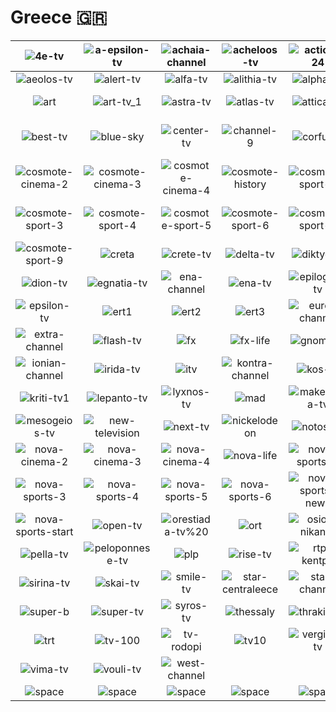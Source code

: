 # Greece 🇬🇷

| ![4e-tv] | ![a-epsilon-tv] | ![achaia-channel] | ![acheloos-tv] | ![action-24] | ![aegean-islands] |
|:---:|:---:|:---:|:---:|:---:|:---:|
| ![aeolos-tv] | ![alert-tv] | ![alfa-tv] | ![alithia-tv] | ![alpha-tv] | ![ant1] |
| ![art] | ![art-tv_1] | ![astra-tv] | ![atlas-tv] | ![attica-tv] | ![axion-tv] |
| ![best-tv] | ![blue-sky] | ![center-tv] | ![channel-9] | ![corfu-tv] | ![cosmote-cinema-1] |
| ![cosmote-cinema-2] | ![cosmote-cinema-3] | ![cosmote-cinema-4] | ![cosmote-history] | ![cosmote-sport-1] | ![cosmote-sport-2] |
| ![cosmote-sport-3] | ![cosmote-sport-4] | ![cosmote-sport-5] | ![cosmote-sport-6] | ![cosmote-sport-7] | ![cosmote-sport-8] |
| ![cosmote-sport-9] | ![creta] | ![crete-tv] | ![delta-tv] | ![diktyo-1] | ![diktyo-tv] |
| ![dion-tv] | ![egnatia-tv] | ![ena-channel] | ![ena-tv] | ![epiloges-tv] | ![epirus-tv1] |
| ![epsilon-tv] | ![ert1] | ![ert2] | ![ert3] | ![euro-channel] | ![europe-one] |
| ![extra-channel] | ![flash-tv] | ![fx] | ![fx-life] | ![gnomi-tv] | ![high-tv] |
| ![ionian-channel] | ![irida-tv] | ![itv] | ![kontra-channel] | ![kos-tv] | ![kosmos-tv] |
| ![kriti-tv1] | ![lepanto-tv] | ![lyxnos-tv] | ![mad] | ![makedonia-tv] | ![mega-channel] |
| ![mesogeios-tv] | ![new-television] | ![next-tv] | ![nickelodeon] | ![notos-tv] | ![nova-cinema-1] |
| ![nova-cinema-2] | ![nova-cinema-3] | ![nova-cinema-4] | ![nova-life] | ![nova-sports-1] | ![nova-sports-2] |
| ![nova-sports-3] | ![nova-sports-4] | ![nova-sports-5] | ![nova-sports-6] | ![nova-sports-news] | ![nova-sports-prime] |
| ![nova-sports-start] | ![open-tv] | ![orestiada-tv%20] | ![ort] | ![osios-nikanor] | ![patrida-tv] |
| ![pella-tv] | ![peloponnese-tv] | ![plp] | ![rise-tv] | ![rtp-kentpo] | ![samiaki-tv] |
| ![sirina-tv] | ![skai-tv] | ![smile-tv] | ![star-centraleece] | ![star-channel] | ![start-tv] |
| ![super-b] | ![super-tv] | ![syros-tv] | ![thessaly] | ![thraki-net] | ![top-channel] |
| ![trt] | ![tv-100] | ![tv-rodopi] | ![tv10] | ![vergina-tv] | ![village-cinema] |
| ![vima-tv] | ![vouli-tv] | ![west-channel] |  |  |  |
| ![space] | ![space] | ![space] | ![space] | ![space] | ![space] |

[4e-tv]:4e-tv-gr.png
[a-epsilon-tv]:a-epsilon-tv-gr.png
[achaia-channel]:achaia-channel-gr.png
[acheloos-tv]:acheloos-tv-gr.png
[action-24]:action-24-gr.png
[aegean-islands]:aegean-islands-gr.png
[aeolos-tv]:aeolos-tv-gr.png
[alert-tv]:alert-tv-gr.png
[alfa-tv]:alfa-tv-gr.png
[alithia-tv]:alithia-tv-gr.png
[alpha-tv]:alpha-tv-gr.png
[ant1]:ant1-gr.png
[art]:art-gr.png
[art-tv_1]:art-tv_1-gr.png
[astra-tv]:astra-tv-gr.png
[atlas-tv]:atlas-tv-gr.png
[attica-tv]:attica-tv-gr.png
[axion-tv]:axion-tv-gr.png
[best-tv]:best-tv-gr.png
[blue-sky]:blue-sky-gr.png
[center-tv]:center-tv-gr.png
[channel-9]:channel-9-gr.png
[corfu-tv]:corfu-tv-gr.png
[cosmote-cinema-1]:cosmote-cinema-1-gr.png
[cosmote-cinema-2]:cosmote-cinema-2-gr.png
[cosmote-cinema-3]:cosmote-cinema-3-gr.png
[cosmote-cinema-4]:cosmote-cinema-4-gr.png
[cosmote-history]:cosmote-history-gr.png
[cosmote-sport-1]:cosmote-sport-1-gr.png
[cosmote-sport-2]:cosmote-sport-2-gr.png
[cosmote-sport-3]:cosmote-sport-3-gr.png
[cosmote-sport-4]:cosmote-sport-4-gr.png
[cosmote-sport-5]:cosmote-sport-5-gr.png
[cosmote-sport-6]:cosmote-sport-6-gr.png
[cosmote-sport-7]:cosmote-sport-7-gr.png
[cosmote-sport-8]:cosmote-sport-8-gr.png
[cosmote-sport-9]:cosmote-sport-9-gr.png
[creta]:creta-gr.png
[crete-tv]:crete-tv-gr.png
[delta-tv]:delta-tv-gr.png
[diktyo-1]:diktyo-1-gr.png
[diktyo-tv]:diktyo-tv-gr.png
[dion-tv]:dion-tv-gr.png
[egnatia-tv]:egnatia-tv-gr.png
[ena-channel]:ena-channel-gr.png
[ena-tv]:ena-tv-gr.png
[epiloges-tv]:epiloges-tv-gr.png
[epirus-tv1]:epirus-tv1-gr.png
[epsilon-tv]:epsilon-tv-gr.png
[ert1]:ert1-gr.png
[ert2]:ert2-gr.png
[ert3]:ert3-gr.png
[euro-channel]:euro-channel-gr.png
[europe-one]:europe-one-gr.png
[extra-channel]:extra-channel-gr.png
[flash-tv]:flash-tv-gr.png
[fx]:fx-gr.png
[fx-life]:fx-life-gr.png
[gnomi-tv]:gnomi-tv-gr.png
[high-tv]:high-tv-gr.png
[ionian-channel]:ionian-channel-gr.png
[irida-tv]:irida-tv-gr.png
[itv]:itv-gr.png
[kontra-channel]:kontra-channel-gr.png
[kos-tv]:kos-tv-gr.png
[kosmos-tv]:kosmos-tv-gr.png
[kriti-tv1]:kriti-tv1-gr.png
[lepanto-tv]:lepanto-tv-gr.png
[lyxnos-tv]:lyxnos-tv-gr.png
[mad]:mad-gr.png
[makedonia-tv]:makedonia-tv-gr.png
[mega-channel]:mega-channel-gr.png
[mesogeios-tv]:mesogeios-tv-gr.png
[new-television]:new-television-gr.png
[next-tv]:next-tv-gr.png
[nickelodeon]:nickelodeon-gr.png
[notos-tv]:notos-tv-gr.png
[nova-cinema-1]:nova-cinema-1-gr.png
[nova-cinema-2]:nova-cinema-2-gr.png
[nova-cinema-3]:nova-cinema-3-gr.png
[nova-cinema-4]:nova-cinema-4-gr.png
[nova-life]:nova-life-gr.png
[nova-sports-1]:nova-sports-1-gr.png
[nova-sports-2]:nova-sports-2-gr.png
[nova-sports-3]:nova-sports-3-gr.png
[nova-sports-4]:nova-sports-4-gr.png
[nova-sports-5]:nova-sports-5-gr.png
[nova-sports-6]:nova-sports-6-gr.png
[nova-sports-news]:nova-sports-news-gr.png
[nova-sports-prime]:nova-sports-prime-gr.png
[nova-sports-start]:nova-sports-start-gr.png
[open-tv]:open-tv-gr.png
[orestiada-tv%20]:orestiada-tv%20-gr.png
[ort]:ort-gr.png
[osios-nikanor]:osios-nikanor-gr.png
[patrida-tv]:patrida-tv-gr.png
[pella-tv]:pella-tv-gr.png
[peloponnese-tv]:peloponnese-tv-gr.png
[plp]:plp-gr.png
[rise-tv]:rise-tv-gr.png
[rtp-kentpo]:rtp-kentpo-gr.png
[samiaki-tv]:samiaki-tv-gr.png
[sirina-tv]:sirina-tv-gr.png
[skai-tv]:skai-tv-gr.png
[smile-tv]:smile-tv-gr.png
[star-centraleece]:star-central-greece-gr.png
[star-channel]:star-channel-gr.png
[start-tv]:start-tv-gr.png
[super-b]:super-b-gr.png
[super-tv]:super-tv-gr.png
[syros-tv]:syros-tv-gr.png
[thessaly]:thessaly-gr.png
[thraki-net]:thraki-net-gr.png
[top-channel]:top-channel-gr.png
[trt]:trt-gr.png
[tv-100]:tv-100-gr.png
[tv-rodopi]:tv-rodopi-gr.png
[tv10]:tv10-gr.png
[vergina-tv]:vergina-tv-gr.png
[village-cinema]:village-cinema-gr.png
[vima-tv]:vima-tv-gr.png
[vouli-tv]:vouli-tv-gr.png
[west-channel]:west-channel-gr.png

[Space]:../../misc/space-1500.png "Space"
